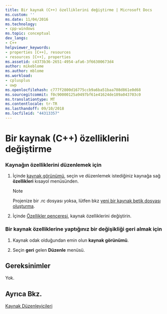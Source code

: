 ```yaml
---
title: Bir kaynak (C++) özelliklerini değiştirme | Microsoft Docs
ms.custom: ''
ms.date: 11/04/2016
ms.technology:
- cpp-windows
ms.topic: conceptual
dev_langs:
- C++
helpviewer_keywords:
- properties [C++], resources
- resources [C++], properties
ms.assetid: c4373b36-2651-4954-afa6-3f66300673d4
author: mikeblome
ms.author: mblome
ms.workload:
- cplusplus
- uwp
ms.openlocfilehash: c777f2800d16775ccb9a6ba51baa708d861e0d68
ms.sourcegitcommit: f0c90000125a9497bf61e41624de189a043703c0
ms.translationtype: MT
ms.contentlocale: tr-TR
ms.lasthandoff: 09/10/2018
ms.locfileid: "44313357"
---
```

# <a name="changing-the-properties-of-a-resource-c"></a>Bir kaynak (C++) özelliklerini değiştirme

### <a name="to-edit-the-properties-of-a-resource"></a>Kaynağın özelliklerini düzenlemek için

1. İçinde [kaynak görünümü](../windows/resource-view-window.md), seçin ve düzenlemek istediğiniz kaynağa sağ **özellikleri** kısayol menüsünden.

   > [!NOTE] 
   > Projenize bir .rc dosyası yoksa, lütfen bkz [yeni bir kaynak betik dosyası oluşturma](../windows/how-to-create-a-resource-script-file.md).

2. İçinde [Özellikler penceresi](/visualstudio/ide/reference/properties-window), kaynak özelliklerini değiştirin.

### <a name="to-undo-a-change-youve-made-to-the-properties-of-a-resource"></a>Bir kaynak özelliklerine yaptığınız bir değişikliği geri almak için

1. Kaynak odak olduğundan emin olun **kaynak görünümü**.

2. Seçin **geri** gelen **Düzenle** menüsü.

## <a name="requirements"></a>Gereksinimler

Yok.

## <a name="see-also"></a>Ayrıca Bkz.

[Kaynak Düzenleyicileri](../windows/resource-editors.md)